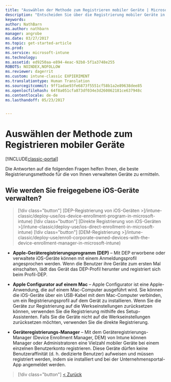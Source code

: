 ```yaml
---
title: "Auswählen der Methode zum Registrieren mobiler Geräte | Microsoft-Dokumentation"
description: "Entscheiden Sie über die Registrierung mobiler Geräte in Intune durch Beantworten einiger einfacher Fragen"
keywords: 
author: NathBarn
ms.author: nathbarn
manager: angrobe
ms.date: 03/27/2017
ms.topic: get-started-article
ms.prod: 
ms.service: microsoft-intune
ms.technology: 
ms.assetid: ed9250aa-e894-4eac-92b8-5f1a3748e255
ROBOTS: NOINDEX,NOFOLLOW
ms.reviewer: dagerrit
ms.custom: intune-classic EXPIERIMENT
ms.translationtype: Human Translation
ms.sourcegitcommit: 9ff1adae93fe6873f5551cf58b1a2e89638dee85
ms.openlocfilehash: 64f8a051cfa873df034e3d260862181ce637948c
ms.contentlocale: de-de
ms.lasthandoff: 05/23/2017


---
```

# <a name="choose-how-to-enroll-mobile-devices"></a>Auswählen der Methode zum Registrieren mobiler Geräte

[!INCLUDE[classic-portal](../includes/classic-portal.md)]

Die Antworten auf die folgenden Fragen helfen Ihnen, die beste Registrierungsmethode für die von Ihnen verwalteten Geräte zu ermitteln.

## <a name="how-will-you-manage-shared-ios-devices"></a>**Wie werden Sie freigegebene iOS-Geräte verwalten?**

> [!div class="button"]
[DEP-Registrierung von iOS-Geräten >]/intune-classic/deploy-use/ios-device-enrollment-program-in-microsoft-intune) [!div class="button"]
> [Direkte Registrierung von iOS-Geräten >]/intune-classic/deploy-use/ios-direct-enrollment-in-microsoft-intune) [!div class="button"]
[DEM-Registrierung >]/intune-classic/deploy-use/enroll-corporate-owned-devices-with-the-device-enrollment-manager-in-microsoft-intune)

  - **Apple-Geräteregistrierungsprogramm (DEP)** – Mit DEP erworbene oder verwaltete iOS-Geräte können mit einem Anmeldungsprofil angesprochen werden. Wenn die Benutzer ihre Geräte zum ersten Mal einschalten, lädt das Gerät das DEP-Profil herunter und registriert sich beim Profil-DEP.

  - **Apple Configurator auf einem Mac** – Apple Configurator ist eine Apple-Anwendung, die auf einem Mac-Computer ausgeführt wird. Sie können die iOS-Geräte über ein USB-Kabel mit dem Mac-Computer verbinden, um ein Registrierungsprofil auf dem Gerät zu installieren. Wenn Sie die Geräte zur Registrierung auf die Werkseinstellungen zurücksetzen können, verwenden Sie die Registrierung mithilfe des Setup-Assistenten. Falls Sie die Geräte nicht auf die Werkseinstellungen zurücksetzen möchten, verwenden Sie die direkte Registrierung.

  - **Geräteregistrierungs-Manager** – Mit dem Geräteregistrierungs-Manager (Device Enrollment Manager, DEM) von Intune können Manager oder Administratoren eine Vielzahl mobiler Geräte bei einem einzelnen Benutzerkonto registrieren. Diese Geräte dürfen keine Benutzeraffinität (d. h. dedizierte Benutzer) aufweisen und müssen registriert werden, indem sie installiert und bei der Unternehmensportal-App angemeldet werden.

> [!div class="button"]
[< Zurück](choose-how-to-enroll-devices3.md)


